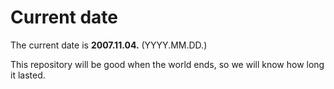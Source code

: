 # Current date

The current date is **2007.11.04.** (YYYY.MM.DD.)

This repository will be good when the world ends, so we will know how long it lasted.